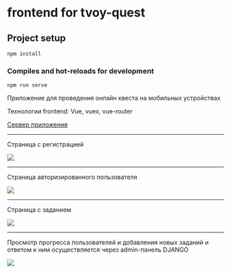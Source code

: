 # frontend for tvoy-quest

## Project setup
```
npm install
```

### Compiles and hot-reloads for development
```
npm run serve
```

<p>Приложение для проведения онлайн квеста на мобильных устройствах</p>
<p>Технологии frontend: Vue, vuex, vue-router</p>
<a href='https://github.com/kubakin/tvoy-kvest'>Сервер приложения</a>
<hr>
<p>Страница с регистрацией</p>
<img src='https://i.ibb.co/D5XM6W6/2021-06-20-16-17-03.png'></img>
<hr>
<p>Страница авторизированного пользователя</p>
<img src='https://i.ibb.co/gF7RKCx/2021-06-20-16-19-28.png'></img>
<hr>
<p>Страница с заданием</p>
<img src='https://i.ibb.co/fnHsC7r/2021-06-20-16-25-07.png'</img>
<hr>
<p>Просмотр прогресса пользователей и добавления новых заданий и ответом к ним осуществляется через admin-панель DJANGO</p>
<img src='https://i.ibb.co/YPNfGgt/2021-06-20-16-32-30.png'></img>

